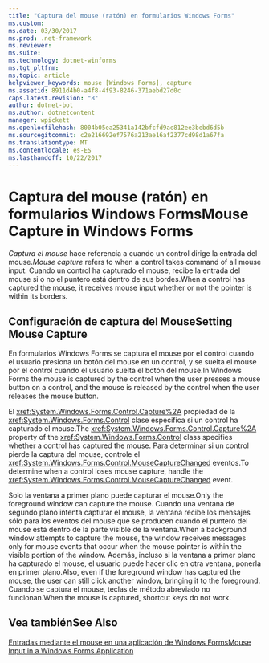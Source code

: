 ```yaml
---
title: "Captura del mouse (ratón) en formularios Windows Forms"
ms.custom: 
ms.date: 03/30/2017
ms.prod: .net-framework
ms.reviewer: 
ms.suite: 
ms.technology: dotnet-winforms
ms.tgt_pltfrm: 
ms.topic: article
helpviewer_keywords: mouse [Windows Forms], capture
ms.assetid: 8911d4b0-a4f8-4f93-8246-371aebd27d0c
caps.latest.revision: "8"
author: dotnet-bot
ms.author: dotnetcontent
manager: wpickett
ms.openlocfilehash: 8004b05ea25341a142bfcfd9ae812ee3bebd6d5b
ms.sourcegitcommit: c2e216692ef7576a213ae16af2377cd98d1a67fa
ms.translationtype: MT
ms.contentlocale: es-ES
ms.lasthandoff: 10/22/2017
---
```

# <a name="mouse-capture-in-windows-forms"></a><span data-ttu-id="60e34-102">Captura del mouse (ratón) en formularios Windows Forms</span><span class="sxs-lookup"><span data-stu-id="60e34-102">Mouse Capture in Windows Forms</span></span>
<span data-ttu-id="60e34-103">*Captura el mouse* hace referencia a cuando un control dirige la entrada del mouse.</span><span class="sxs-lookup"><span data-stu-id="60e34-103">*Mouse capture* refers to when a control takes command of all mouse input.</span></span> <span data-ttu-id="60e34-104">Cuando un control ha capturado el mouse, recibe la entrada del mouse si o no el puntero está dentro de sus bordes.</span><span class="sxs-lookup"><span data-stu-id="60e34-104">When a control has captured the mouse, it receives mouse input whether or not the pointer is within its borders.</span></span>  
  
## <a name="setting-mouse-capture"></a><span data-ttu-id="60e34-105">Configuración de captura del Mouse</span><span class="sxs-lookup"><span data-stu-id="60e34-105">Setting Mouse Capture</span></span>  
 <span data-ttu-id="60e34-106">En formularios Windows Forms se captura el mouse por el control cuando el usuario presiona un botón del mouse en un control, y se suelta el mouse por el control cuando el usuario suelta el botón del mouse.</span><span class="sxs-lookup"><span data-stu-id="60e34-106">In Windows Forms the mouse is captured by the control when the user presses a mouse button on a control, and the mouse is released by the control when the user releases the mouse button.</span></span>  
  
 <span data-ttu-id="60e34-107">El <xref:System.Windows.Forms.Control.Capture%2A> propiedad de la <xref:System.Windows.Forms.Control> clase especifica si un control ha capturado el mouse.</span><span class="sxs-lookup"><span data-stu-id="60e34-107">The <xref:System.Windows.Forms.Control.Capture%2A> property of the <xref:System.Windows.Forms.Control> class specifies whether a control has captured the mouse.</span></span> <span data-ttu-id="60e34-108">Para determinar si un control pierde la captura del mouse, controle el <xref:System.Windows.Forms.Control.MouseCaptureChanged> eventos.</span><span class="sxs-lookup"><span data-stu-id="60e34-108">To determine when a control loses mouse capture, handle the <xref:System.Windows.Forms.Control.MouseCaptureChanged> event.</span></span>  
  
 <span data-ttu-id="60e34-109">Solo la ventana a primer plano puede capturar el mouse.</span><span class="sxs-lookup"><span data-stu-id="60e34-109">Only the foreground window can capture the mouse.</span></span> <span data-ttu-id="60e34-110">Cuando una ventana de segundo plano intenta capturar el mouse, la ventana recibe los mensajes sólo para los eventos del mouse que se producen cuando el puntero del mouse está dentro de la parte visible de la ventana.</span><span class="sxs-lookup"><span data-stu-id="60e34-110">When a background window attempts to capture the mouse, the window receives messages only for mouse events that occur when the mouse pointer is within the visible portion of the window.</span></span> <span data-ttu-id="60e34-111">Además, incluso si la ventana a primer plano ha capturado el mouse, el usuario puede hacer clic en otra ventana, ponerla en primer plano.</span><span class="sxs-lookup"><span data-stu-id="60e34-111">Also, even if the foreground window has captured the mouse, the user can still click another window, bringing it to the foreground.</span></span> <span data-ttu-id="60e34-112">Cuando se captura el mouse, teclas de método abreviado no funcionan.</span><span class="sxs-lookup"><span data-stu-id="60e34-112">When the mouse is captured, shortcut keys do not work.</span></span>  
  
## <a name="see-also"></a><span data-ttu-id="60e34-113">Vea también</span><span class="sxs-lookup"><span data-stu-id="60e34-113">See Also</span></span>  
 [<span data-ttu-id="60e34-114">Entradas mediante el mouse en una aplicación de Windows Forms</span><span class="sxs-lookup"><span data-stu-id="60e34-114">Mouse Input in a Windows Forms Application</span></span>](../../../docs/framework/winforms/mouse-input-in-a-windows-forms-application.md)
